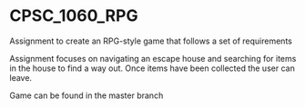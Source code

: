 # CPSC_1060_RPG
Assignment to create an RPG-style game that follows a set of requirements

Assignment focuses on navigating an escape house and searching for items in the house to find a way out.
Once items have been collected the user can leave.

Game can be found in the master branch
